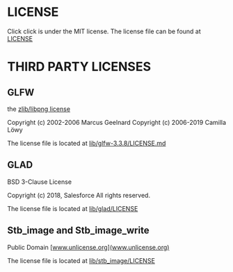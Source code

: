 # LICENSE
Click click is under the MIT license. The license file can be found at [LICENSE](LICENSE)

# THIRD PARTY LICENSES
## GLFW
the [zlib/libpng license](https://www.glfw.org/license.html)

Copyright (c) 2002-2006 Marcus Geelnard
Copyright (c) 2006-2019 Camilla Löwy

The license file is located at [lib/glfw-3.3.8/LICENSE.md](lib/glfw-3.3.8/LICENSE.md)

## GLAD
BSD 3-Clause License

Copyright (c) 2018, Salesforce
All rights reserved.

The license file is located at [lib/glad/LICENSE](lib/glad/LICENSE)

## Stb_image and Stb_image_write
Public Domain [www.unlicense.org](www.unlicense.org)

The license file is located at [lib/stb_image/LICENSE](lib/stb_image/LICENSE)
